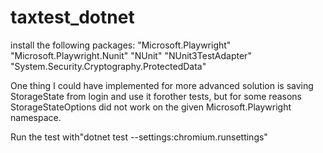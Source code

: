 # taxtest_dotnet

install the following packages:
"Microsoft.Playwright"
"Microsoft.Playwright.Nunit"
"NUnit"
"NUnit3TestAdapter"
"System.Security.Cryptography.ProtectedData"

One thing I could have implemented for more advanced solution is saving StorageState from login and use it forother tests, but for some reasons StorageStateOptions did not work on the given Microsoft.Playwright namespace.

Run the test with"dotnet test --settings:chromium.runsettings"
